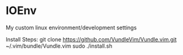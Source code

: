 # IOEnv
My custom linux environment/development settings

Install Steps:
git clone https://github.com/VundleVim/Vundle.vim.git ~/.vim/bundle/Vundle.vim
sudo ./install.sh
